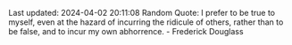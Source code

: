 Last updated: 2024-04-02 20:11:08
Random Quote: I prefer to be true to myself, even at the hazard of incurring the ridicule of others, rather than to be false, and to incur my own abhorrence. - Frederick Douglass